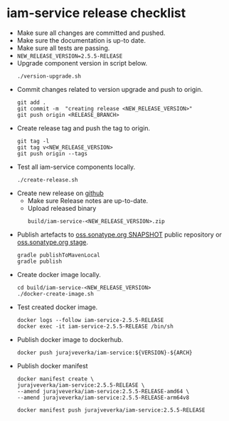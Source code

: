 # iam-service release checklist

* Make sure all changes are committed and pushed.
* Make sure the documentation is up-to date.
* Make sure all tests are passing.
* ``NEW_RELEASE_VERSION=2.5.5-RELEASE``
* Upgrade component version in script below.
  ```
  ./version-upgrade.sh
  ```
* Commit changes related to version upgrade and push to origin.
  ```
  git add .
  git commit -m  "creating release <NEW_RELEASE_VERSION>"
  git push origin <RELEASE_BRANCH>
  ```
* Create release tag and push the tag to origin.
  ```
  git tag -l 
  git tag v<NEW_RELEASE_VERSION>
  git push origin --tags
  ```
* Test all iam-service components locally.
  ```
  ./create-release.sh
  ```
* Create new release on [github](https://github.com/jveverka/iam-service/releases)  
  * Make sure Release notes are up-to-date.
  * Upload released binary 
    ```
    build/iam-service-<NEW_RELEASE_VERSION>.zip
    ```
* Publish artefacts to 
  [oss.sonatype.org SNAPSHOT](https://oss.sonatype.org/content/repositories/snapshots) public repository or
  [oss.sonatype.org stage](https://oss.sonatype.org/service/local/staging/deploy/maven2).
  ```
  gradle publishToMavenLocal
  gradle publish
  ```
* Create docker image locally.
  ```
  cd build/iam-service-<NEW_RELEASE_VERSION>
  ./docker-create-image.sh 
  ```
* Test created docker image.
  ```
  docker logs --follow iam-service-2.5.5-RELEASE 
  docker exec -it iam-service-2.5.5-RELEASE /bin/sh
  ```
* Publish docker image to dockerhub.
  ```
  docker push jurajveverka/iam-service:${VERSION}-${ARCH}
  ```
* Publish docker manifest
  ```
  docker manifest create \
  jurajveverka/iam-service:2.5.5-RELEASE \
  --amend jurajveverka/iam-service:2.5.5-RELEASE-amd64 \
  --amend jurajveverka/iam-service:2.5.5-RELEASE-arm64v8

  docker manifest push jurajveverka/iam-service:2.5.5-RELEASE
  ```